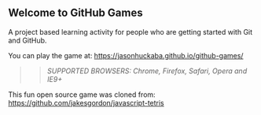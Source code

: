 ## Welcome to GitHub Games

A project based learning activity for people who are getting started with Git and GitHub.

You can play the game at: https://jasonhuckaba.github.io/github-games/

>> _*SUPPORTED BROWSERS*: Chrome, Firefox, Safari, Opera and IE9+_

This fun open source game was cloned from: https://github.com/jakesgordon/javascript-tetris
